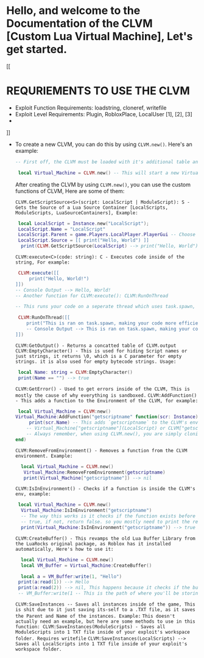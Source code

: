 # Hello, and welcome to the Documentation of the CLVM [Custom Lua Virtual Machine], Let's get started.

[[
  # REQURIEMENTS TO USE THE CLVM
  
 - Exploit Function Requirements: loadstring, cloneref, writefile
 - Exploit Level Requirements: Plugin, RobloxPlace, LocalUser [1], [2], [3]
 - 
]]

- To create a new CLVM, you can do this by using `CLVM.new()`. Here's an example:

  ```lua
  -- First off, the CLVM must be loaded with it's additional table and other functions.
  
   local Virtual_Machine = CLVM.new() -- This will start a new Virtual Machine for you to experiment in and use it's functions, Let's dive into those!
  ```

  After creating the CLVM by using `CLVM.new()`, you can use the custom functions of CLVM, Here are some of them:

  `CLVM.GetScriptSource<S>(script: LocalScript | ModuleScript): S - Gets the Source of a Lua Source Container [LocalScripts, ModuleScripts, LuaSourceContainers], Example: `
  
   ```lua
    local LocalScript = Instance.new("LocalScript");
    LocalScript.Name = "LocalScript"
    LocalScript.Parent = game.Players.LocalPlayer.PlayerGui -- Choose any path inside of game.
    LocalScript.Source = [[ print("Hello, World") ]]
     print(CLVM.GetScriptSource(LocalScript) --> print("Hello, World")
   ```
   
  `CLVM:execute<C>(code: string): C - Executes code inside of the string, For example: `
   ```lua
    CLVM:execute([[
        print("Hello, World!")
   ]])
   -- Console Output --> Hello, World!
   -- Another function for CLVM:execute(): CLVM:RunOnThread

   -- This runs your code on a seperate thread which uses task.spawn, To use it you just do

    CLVM:RunOnThread([[
       print("This is ran on task.spawn, making your code more efficient.");
       -- Console Output --> This is ran on task.spawn, making your code more efficient.
   ]])
   
   ```

   `CLVM:GetOutput() - Returns a concatted table of CLVM.output`
   `CLVM:EmptyCharacter() - This is used for hiding Script names or just strings, it returns \0, which is a C parameter for empty strings. it is also used for empty bytecode strings. Usage:`
  
    ```lua
     local Name: string = CLVM:EmptyCharacter()
     print(Name == "") --> true
    ```
    `CLVM:GetError() - Used to get errors inside of the CLVM, This is mostly the cause of why everything is sandboxed.`
    `CLVM:AddFunction() - This adds a function to the Environment of the CLVM, for example: `
     ```lua
      local Virtual_Machine = CLVM:new()
     Virtual_Machine:AddFunction("getscriptname" function(scr: Instance)
          print(scr.Name) -- This adds `getscriptname` to the CLVM's environment, to access the function, you can do
         -- Virtual_Machine["getscriptname"](LocalScript) or CLVM["getscriptname"](LocalScript) --> LocalScript
         -- Always remember, when using CLVM.new(), you are simply cloning the CLVM as used previously. This is why the term `sandboxed` is mentioned 2 times here. [3]
     end)
     ```
     `CLVM:RemoveFromEnvironment() - Removes a function from the CLVM environment. Example: `
     ```lua
       local Virtual_Machine = CLVM.new()
        Virtual_Machine:RemoveFromEnvironment(getscriptname)
        print(Virtual_Machine["getscriptname"]) --> nil
     ```
     `CLVM:IsInEnvironment() - Checks if a function is inside the CLVM's env, example: `
     ```lua
      local Virtual_Machine = CLVM.new()
       Virtual_Machine:IsInEnvironment("getscriptname")
       -- The way this works is it checks if the function exists before going on to execute it, so if the function exists, it will return
       -- true, if not, return false. so you mostly need to print the result:
       print(Virtual_Machine:IsInEnvironment("getscriptname")) --> true if the function exists.
     ```
     `CLVM:CreateBuffer() - This revamps the old Lua Buffer Library from the LuaRocks original package, as Roblox has it installed automatically, Here's how to use it: `
     ```lua
       local Virtual_Machine = CLVM.new()
       local VM_Buffer = Virtual_Machine:CreateBuffer()

       local a = VM_Buffer:write(1, "Hello")
      print(a:read(1)) --> Hello
      print(a:read(2)) --> nil, This happens because it checks if the buffer location exists, for example:
      -- VM_Buffer:write(1 -- This is the path of where you'll be storing that written string, "Hello" -- The written string that you want to write.)

     ```
    `CLVM:SaveInstances -- Saves all instances inside of the game, This is shit due to it just saving its-self to a .TXT file, as it saves the Parent and Name of the instances. Example:`
    `This doesn't actually need an example, but here are some methods to use in this function: CLVM:SaveInstances(ModuleScripts) - Saves all ModuleScripts into 1 TXT file inside of your exploit's workspace folder. Requires writefile`
    `CLVM:SaveInstances(LocalScripts) --> Saves all LocalScripts into 1 TXT file inside of your exploit's workspace folder.`
     
